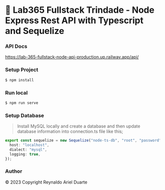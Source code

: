 # 🚀 Lab365 Fullstack Trindade - Node Express Rest API with Typescript and Sequelize

### API Docs

https://lab-365-fullstack-node-api-production.up.railway.app/api/

### Setup Project

```bash
$ npm install
```

### Run local

```bash
$ npm run serve
```

### Setup Database

> Install MySQL locally and create a database and then update database information into connection.ts file like this;

```ts
export const sequelize = new Sequelize("node-ts-db", "root", "password", {
  host: "localhost",
  dialect: "mysql",
  logging: true,
});
```

### Author

© 2023 Copyright Reynaldo Ariel Duarte
